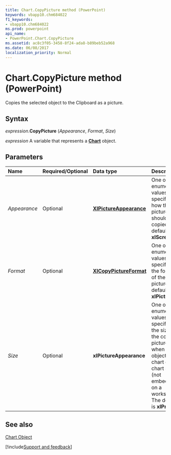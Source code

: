 ```yaml
---
title: Chart.CopyPicture method (PowerPoint)
keywords: vbapp10.chm684022
f1_keywords:
- vbapp10.chm684022
ms.prod: powerpoint
api_name:
- PowerPoint.Chart.CopyPicture
ms.assetid: ac8c3f05-3458-8f24-ada8-b89beb52a968
ms.date: 06/08/2017
localization_priority: Normal
---
```



# Chart.CopyPicture method (PowerPoint)

Copies the selected object to the Clipboard as a picture.


## Syntax

_expression_.**CopyPicture** (_Appearance_, _Format_, _Size_)

_expression_ A variable that represents a **[Chart](PowerPoint.Chart.md)** object.


## Parameters



|Name|Required/Optional|Data type|Description|
|:-----|:-----|:-----|:-----|
| _Appearance_|Optional|**[XlPictureAppearance](PowerPoint.XlPictureAppearance.md)**|One of the enumeration values that specifies how the picture should be copied. The default is  **xlScreen**.|
| _Format_|Optional|**[XlCopyPictureFormat](PowerPoint.XlCopyPictureFormat.md)**|One of the enumeration values that specifies the format of the picture. The default is  **xlPicture**.|
| _Size_|Optional|**xlPictureAppearance**|One of the enumeration values that specifies the size of the copied picture when the object is a chart on a chart sheet (not embedded on a worksheet). The default is  **xlPrinter**.|

## See also


[Chart Object](PowerPoint.Chart.md)

[!include[Support and feedback](~/includes/feedback-boilerplate.md)]